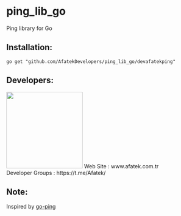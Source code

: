 # ping_lib_go

Ping library for Go

## Installation:

```shell
go get "github.com/AfatekDevelopers/ping_lib_go/devafatekping"
```

## Developers:
<img src="https://github.com/AfatekDevelopers/companyfiles/blob/master/afatek-logo.png?raw=true" width="200"/>
Web Site        : www.afatek.com.tr <br />
Developer Groups : https://t.me/Afatek/ <br />

## Note:
Inspired by [go-ping](https://github.com/sparrc/go-ping)